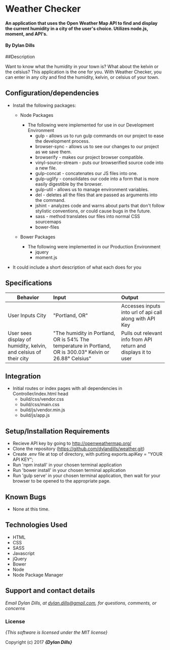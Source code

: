 # Weather Checker

#### An application that uses the Open Weather Map API to find and display the current humidity in a city of the user's choice. Utilizes node.js, moment, and API's.

#### By **Dylan Dills**

##Description

Want to know what the humidity in your town is? What about the kelvin or the celsius? This application is the one for you. With Weather Checker, you can enter in any city and find the humidity, kelvin, or celsius of your town.


## Configuration/dependencies
  * Install the following packages:

    * Node Packages
      * The following were implemented for use in our Development Environment
        * gulp - allows us to run gulp commands on our project to ease the development process.
        * browser-sync - allows us to see our changes to our project as we save them.
        * browserify - makes our project browser compatible.
        * vinyl-source-stream - puts our browserified source code into a new file.
        * gulp-concat - concatenates our JS files into one.
        * gulp-uglify - consolidates our code into a form that is more easily digestible by the browser.
        * gulp-util - allows us to manage environment variables.
        * del - deletes all the files that are passed as arguments into the command.
        * jshint - analyzes code and warns about parts that don't follow stylistic conventions, or could cause bugs in the future.
        * sass - method translates our files into normal CSS sourcemaps
        * bower-files

    * Bower Packages
      * The following were implemented in our Production Environment
        * jquery
        * moment.js

  * It could include a short description of what each does for you

## Specifications
|Behavior|Input|Output|
|---|:---|:---|
| User Inputs City| "Portland, OR" | Accesses inputs into url of api call along with API Key|
User sees display of humidity, kelvin, and celsius of their city |"The humidity in Portland, OR is 54% The temperature in Portland, OR is 300.03° Kelvin or 26.88° Celsius"| Pulls out relevant info from API return and displays it to user|

## Integration
  * Initial routes or index pages with all dependencies in Controller/index.html head
    * build/css/vendor.css
    * build/css/main.css
    * build/js/vendor.min.js
    * build/js/app.js

## Setup/Installation Requirements

* Recieve API key by going to http://openweathermap.org/
* Clone the repository (https://github.com/dylandills/weather.git)
* Create .env file at top of directory, with putting exports.apiKey = "YOUR API KEY";
* Run 'npm install' in your chosen terminal application
* Run 'bower install' in your chosen terminal application
* Run 'gulp serve' in your chosen terminal application, then wait for your browser to be opened to the appropriate page.

## Known Bugs
* None at this time.

## Technologies Used

  * HTML
  * CSS
  * SASS
  * Javascript
  * jQuery
  * Bower
  * Node
  * Node Package Manager

## Support and contact details

_Email Dylan Dills, at dylan.dills@gmail.com, for questions, comments, or concerns_

### License

*{This software is licensed under the MIT license}*

Copyright (c) 2017 **_{Dylan Dills}_**

